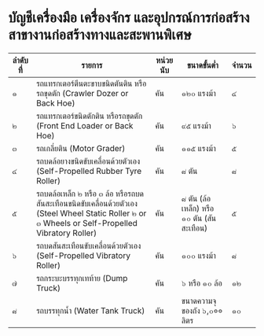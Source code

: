 # บัญชีเครื่องมือ เครื่องจักร และอุปกรณ์การก่อสร้าง สาขางานก่อสร้างทางและสะพานพิเศษ

|  ลำดับที่ | รายการ | หน่วยนับ | ขนาดขั้นต่ำ | จำนวน  |
| --- | --- | --- | --- | --- |
|  ๑ | รถแทรกเตอร์ตีนตะขาบขนิดตันติน หรือรถขุดตัก (Crawler Dozer or Back Hoe) | คัน | ๑๒๐ แรงม้า | ๔  |
|  ๒ | รถแทรกเตอร์ขนิดตักติน หรือรถขุดตัก (Front End Loader or Back Hoe) | คัน | ๙๕ แรงม้า | ๖  |
|  ๓ | รถเกลี่ยติน (Motor Grader) | คัน | ๑๑๕ แรงม้า | ๕  |
|  ๔ | รถบดล้อยางขนิดขับเคลื่อนด้วยตัวเอง (Self-Propelled Rubber Tyre Roller) | คัน | ๘ ตัน | ๘  |
|  ๕ | รถบดล้อเหล็ก ๒ หรือ ๓ ล้อ หรือรถบดสันสะเทือนขนิดขับเคลื่อนด้วยตัวเอง (Steel Wheel Static Roller ๒ or ๓ Wheels or Self-Propelled Vibratory Roller) | คัน | ๘ ตัน (ล้อเหล็ก) หรือ ๑๐ ตัน (สันสะเทือน) | ๕  |
|  ๖ | รถบดสันสะเทือนขับเคลื่อนด้วยตัวเอง (Self-Propelled Vibratory Roller) | คัน | ๑๐๐ แรงม้า | ๘  |
|  ๗ | รถกระบะบรรทุกเทท้าย (Dump Truck) | คัน | ๖ หรือ ๑๐ ล้อ | ๑๒  |
|  ๘ | รถบรรทุกน้ำ (Water Tank Truck) | คัน | ขนาดความจุของถัง ๖,๐०० ลิตร | ๑๐  |